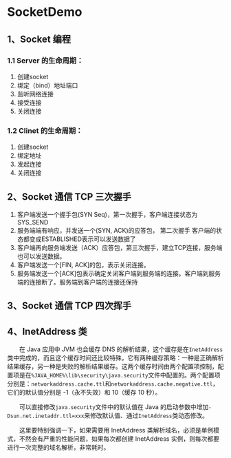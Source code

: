 # SocketDemo

## 1、Socket 编程

### 1.1 Server 的生命周期：

1. 创建socket
2. 绑定（bind）地址端口
3. 监听网络连接
4. 接受连接
5. 关闭连接

### 1.2 Clinet 的生命周期：

1. 创建socket
2. 绑定地址
3. 发起连接
4. 关闭连接

## 2、Socket 通信 TCP 三次握手

1. 客户端发送一个握手包(SYN Seq)，第一次握手，客户端连接状态为 SYS_SEND
2. 服务端端有响应，并发送一个(SYN, ACK)的应答包， 第二次握手 客户端的状态都变成ESTABLISHED表示可以发送数据了
3. 客户端再向服务端发送（ACK）应答包，第三次握手，建立TCP连接，服务端也可以发送数据。
4. 客户端发送一个[FIN, ACK]的包，表示关闭连接。
5. 服务端发送一个[ACK]包表示确定关闭客户端到服务端的连接。客户端到服务端的连接断了。服务端到客户端的连接还保持

## 3、Socket 通信 TCP 四次挥手

## 4、InetAddress 类

&emsp;&emsp;在 Java 应用中 JVM 也会缓存 DNS 的解析结果，这个缓存是在`InetAddress`类中完成的，而且这个缓存时间还比较特殊，它有两种缓存策略：一种是正确解析结果缓存，另一种是失败的解析结果缓存。这两个缓存时间由两个配置项控制，配置项是在`%JAVA_HOME%\lib\security\java.security`文件中配置的。两个配置项分别是：`networkaddress.cache.ttl`和`networkaddress.cache.negative.ttl`，它们的默认值分别是 -1（永不失效）和 10（缓存 10 秒）。

&emsp;&emsp;可以直接修改`java.security`文件中的默认值在 Java 的启动参数中增加`-Dsun.net.inetaddr.ttl=xxx`来修改默认值、通过`InetAddress`类动态修改。

&emsp;&emsp;这里要特别强调一下，如果需要用 InetAddress 类解析域名，必须是单例模式，不然会有严重的性能问题，如果每次都创建 InetAddress 实例，则每次都要进行一次完整的域名解析，非常耗时。
